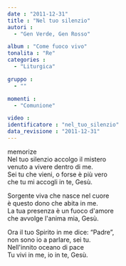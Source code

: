 ```yaml
---
date : "2011-12-31"
title : "Nel tuo silenzio"
autori : 
  - "Gen Verde, Gen Rosso"

album : "Come fuoco vivo"
tonalita : "Re"
categories : 
  - "Liturgica"

gruppo : 
  - ""

momenti : 
  - "Comunione"

video : 
identificatore : "nel_tuo_silenzio"
data_revisione : "2011-12-31"
---
```

  
  
  
  
  
  
  
  
  
memorize  
Nel tuo silenzio accolgo il mistero  
venuto a vivere dentro di me.  
Sei tu che vieni, o forse è più vero  
che tu mi accogli in te, Gesù.   
  
  
Sorgente viva che nasce nel cuore  
è questo dono che abita in me.  
La tua presenza è un fuoco d'amore  
che avvolge l'anima mia, Gesù.   
  
  
Ora il tuo Spirito in me dice: “Padre”,  
non sono io a parlare, sei tu.  
Nell'innito oceano di pace  
Tu vivi in me, io in te, Gesù.  
  
  
  
